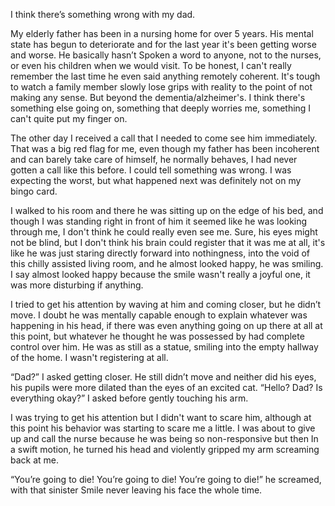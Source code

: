I think there’s something wrong with my dad.

My elderly father has been in a nursing home for over 5 years.
His mental state has begun to deteriorate and for the last year it's been getting worse and worse. He basically hasn’t
Spoken a word to anyone, not to the nurses, or even his children when we would visit. To be honest, I can't really remember the last time he even said anything remotely coherent. It's tough to watch a family member slowly lose grips with reality to the point of not making any sense. But beyond the dementia/alzheimer's. I think there's something else going on, something that deeply worries me, something I can't quite put my finger on.

The other day I received a call that I needed to come see him immediately. That was a big red flag for me, even though my father has been incoherent and can barely take care of himself, he normally behaves, I had never gotten a call like this before. I could tell something was wrong. I was expecting the worst, but what happened next was definitely not on my bingo card.

I walked to his room and there he was sitting up on the edge of his bed, and though I was standing right in front of him it seemed like he was looking through me, I don't think he could really even see me. Sure, his eyes might not be blind, but I don't think his brain could register that it was me at all, it's like he was just staring directly forward into nothingness, into the void of this chilly assisted living room, and he almost looked happy, he was smiling. I say almost looked happy because the smile wasn't really a joyful one, it was more disturbing if anything.

I tried to get his attention by waving at him and coming closer, but he didn’t move. I doubt he was mentally capable enough to explain whatever was happening in his head, if there was even anything going on up there at all at this point, but whatever he thought he was possessed by had complete control over him.  He was as still as a statue, smiling into the empty hallway of the home. I wasn't registering at all.

“Dad?” I asked getting closer. He still didn’t move and neither did his eyes, his pupils were more dilated than the eyes of an excited cat.  “Hello? Dad? Is everything okay?” I asked before gently touching his arm.

I was trying to get his attention but I didn't want to scare him, although at this point his behavior was starting to scare me a little. I was about to give up and call the nurse because he was being so non-responsive but then In a swift motion, he turned his head and violently gripped my arm screaming back at me.

“You’re going to die! You’re going to die! You’re going to die!” he screamed, with that sinister Smile never leaving his face the whole time.